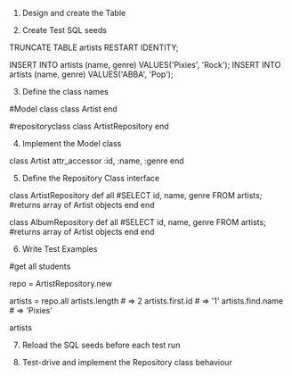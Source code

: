 1. Design and create the Table

2. Create Test SQL seeds

TRUNCATE TABLE artists RESTART IDENTITY;

INSERT INTO artists (name, genre) VALUES('Pixies', 'Rock');
INSERT INTO artists (name, genre) VALUES('ABBA', 'Pop');


3. Define the class names

#Model class
class Artist
end

#repositoryclass
class ArtistRepository
end



4. Implement the Model class

class Artist
  attr_accessor :id, :name, :genre
end


5. Define the Repository Class interface

class ArtistRepository
  def all
    #SELECT id, name, genre FROM artists;
    #returns array of Artist objects
  end
end

class AlbumRepository
  def all
    #SELECT id, name, genre FROM artists;
    #returns array of Artist objects
  end
end

6. Write Test Examples

#get all students

repo = ArtistRepository.new

artists = repo.all
artists.length # => 2
artists.first.id # => '1'
artists.find.name # => 'Pixies'

artists




7. Reload the SQL seeds before each test run


8. Test-drive and implement the Repository class behaviour